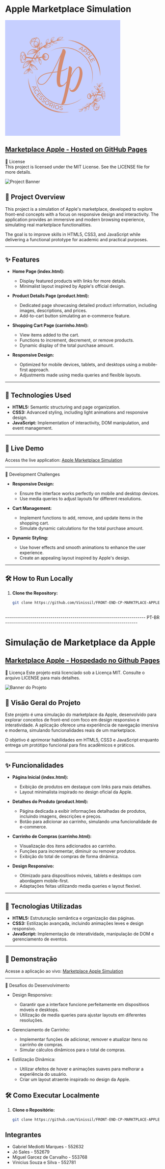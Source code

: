 # Apple Marketplace Simulation
![LOGO](https://github.com/Vinissil/FRONT-END-CP-MARKTPLACE-APPLE/blob/main/img/Logotipo%20apple%20acessorios.png)
## [Marketplace Apple - Hosted on GitHub Pages](https://vinissil.github.io/FRONT-END-CP-MARKTPLACE-APPLE/)

📜 License  
This project is licensed under the MIT License. See the LICENSE file for more details.

![Project Banner]()

## 📜 Project Overview

This project is a simulation of Apple's marketplace, developed to explore front-end concepts with a focus on responsive design and interactivity. The application provides an immersive and modern browsing experience, simulating real marketplace functionalities.

The goal is to improve skills in HTML5, CSS3, and JavaScript while delivering a functional prototype for academic and practical purposes.

---

## ✨ Features

- **Home Page (index.html):**
  - Display featured products with links for more details.
  - Minimalist layout inspired by Apple's official design.

- **Product Details Page (product.html):**
  - Dedicated page showcasing detailed product information, including images, descriptions, and prices.
  - Add-to-cart button simulating an e-commerce feature.

- **Shopping Cart Page (carrinho.html):**
  - View items added to the cart.
  - Functions to increment, decrement, or remove products.
  - Dynamic display of the total purchase amount.

- **Responsive Design:**
  - Optimized for mobile devices, tablets, and desktops using a mobile-first approach.
  - Adjustments made using media queries and flexible layouts.

---

## 🔧 Technologies Used

- **HTML5:** Semantic structuring and page organization.
- **CSS3:** Advanced styling, including light animations and responsive design.
- **JavaScript:** Implementation of interactivity, DOM manipulation, and event management.

---

## 🚀 Live Demo

Access the live application: [Apple Marketplace Simulation](https://vinissil.github.io/FRONT-END-CP-MARKTPLACE-APPLE/)

---

🎯 Development Challenges

- **Responsive Design:**
  - Ensure the interface works perfectly on mobile and desktop devices.
  - Use media queries to adjust layouts for different resolutions.
  
- **Cart Management:**
  - Implement functions to add, remove, and update items in the shopping cart.
  - Simulate dynamic calculations for the total purchase amount.

- **Dynamic Styling:**
  - Use hover effects and smooth animations to enhance the user experience.
  - Create an appealing layout inspired by Apple's design.

---

## 🛠️ How to Run Locally

1. **Clone the Repository:**
   ```bash
   git clone https://github.com/Vinissil/FRONT-END-CP-MARKTPLACE-APPLE.git



----------------------------------------------------------------------- PT-BR -------------------------------------------------------------------

# Simulação de Marketplace da Apple

## [Marketplace Apple - Hospedado no Github Pages](https://vinissil.github.io/FRONT-END-CP-MARKTPLACE-APPLE/)

📜 Licença
Este projeto está licenciado sob a Licença MIT. Consulte o arquivo LICENSE para mais detalhes.

![Banner do Projeto]()

## 📜 Visão Geral do Projeto

Este projeto é uma simulação do marketplace da Apple, desenvolvido para explorar conceitos de front-end com foco em design responsivo e interatividade. A aplicação oferece uma experiência de navegação imersiva e moderna, simulando funcionalidades reais de um marketplace. 

O objetivo é aprimorar habilidades em HTML5, CSS3 e JavaScript enquanto entrega um protótipo funcional para fins acadêmicos e práticos.

---

## ✨ Funcionalidades

- **Página Inicial (index.html):**
  - Exibição de produtos em destaque com links para mais detalhes.
  - Layout minimalista inspirado no design oficial da Apple.
  
- **Detalhes do Produto (product.html):**
  - Página dedicada a exibir informações detalhadas de produtos, incluindo imagens, descrições e preços.
  - Botão para adicionar ao carrinho, simulando uma funcionalidade de e-commerce.

- **Carrinho de Compras (carrinho.html):**
  - Visualização dos itens adicionados ao carrinho.
  - Funções para incrementar, diminuir ou remover produtos.
  - Exibição do total de compras de forma dinâmica.

- **Design Responsivo:**
  - Otimizado para dispositivos móveis, tablets e desktops com abordagem mobile-first.
  - Adaptações feitas utilizando media queries e layout flexível.

---

## 🔧 Tecnologias Utilizadas

- **HTML5:** Estruturação semântica e organização das páginas.
- **CSS3:** Estilização avançada, incluindo animações leves e design responsivo.
- **JavaScript:** Implementação de interatividade, manipulação de DOM e gerenciamento de eventos.

---

## 🚀 Demonstração

Acesse a aplicação ao vivo: [Marketplace Apple Simulation](https://vinissil.github.io/FRONT-END-CP-MARKTPLACE-APPLE/)

---

🎯 Desafios do Desenvolvimento
- Design Responsivo:

    - Garantir que a interface funcione perfeitamente em dispositivos móveis e desktops.
    - Utilização de media queries para ajustar layouts em diferentes resoluções.
      
- Gerenciamento de Carrinho:

    - Implementar funções de adicionar, remover e atualizar itens no carrinho de compras.
    - Simular cálculos dinâmicos para o total de compras.

- Estilização Dinâmica:

    - Utilizar efeitos de hover e animações suaves para melhorar a experiência do usuário.
    - Criar um layout atraente inspirado no design da Apple.

## 🛠️ Como Executar Localmente

1. **Clone o Repositório:**
   ```bash
   git clone https://github.com/Vinissil/FRONT-END-CP-MARKTPLACE-APPLE.git

## Integrantes
- Gabriel Mediotti Marques - 552632
- Jó Sales - 552679
- Miguel Garcez de Carvalho - 553768
- Vinicius Souza e Silva - 552781

